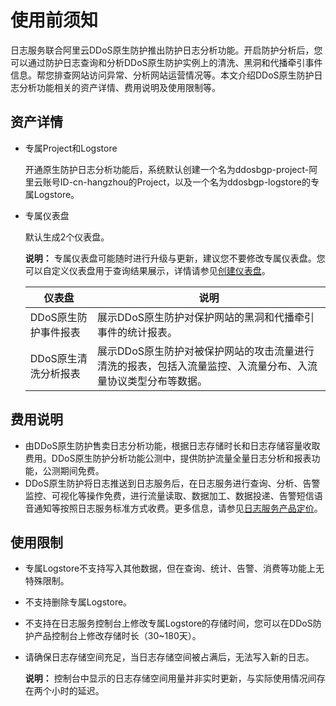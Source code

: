# 使用前须知

日志服务联合阿里云DDoS原生防护推出防护日志分析功能。开启防护分析后，您可以通过防护日志查询和分析DDoS原生防护实例上的清洗、黑洞和代播牵引事件信息。帮您排查网站访问异常、分析网站运营情况等。本文介绍DDoS原生防护日志分析功能相关的资产详情、费用说明及使用限制等。

## 资产详情

-   专属Project和Logstore

    开通原生防护日志分析功能后，系统默认创建一个名为ddosbgp-project-阿里云账号ID-cn-hangzhou的Project，以及一个名为ddosbgp-logstore的专属Logstore。

-   专属仪表盘

    默认生成2个仪表盘。

    **说明：** 专属仪表盘可能随时进行升级与更新，建议您不要修改专属仪表盘。您可以自定义仪表盘用于查询结果展示，详情请参见[创建仪表盘](/intl.zh-CN/可视化与告警/仪表盘/创建仪表盘.md)。

    |仪表盘|说明|
    |---|--|
    |DDoS原生防护事件报表|展示DDoS原生防护对保护网站的黑洞和代播牵引事件的统计报表。|
    |DDoS原生清洗分析报表|展示DDoS原生防护对被保护网站的攻击流量进行清洗的报表，包括入流量监控、入流量分布、入流量协议类型分布等数据。|


## 费用说明

-   由DDoS原生防护售卖日志分析功能，根据日志存储时长和日志存储容量收取费用。DDoS原生防护分析功能公测中，提供防护流量全量日志分析和报表功能，公测期间免费。
-   DDoS原生防护将日志推送到日志服务后，在日志服务进行查询、分析、告警监控、可视化等操作免费，进行流量读取、数据加工、数据投递、告警短信语音通知等按照日志服务标准方式收费。更多信息，请参见[日志服务产品定价](https://www.alibabacloud.com/product/log-service/pricing?spm=a3c0i.139163.9288850920.1.7690637avzyiqo)。

## 使用限制

-   专属Logstore不支持写入其他数据，但在查询、统计、告警、消费等功能上无特殊限制。
-   不支持删除专属Logstore。
-   不支持在日志服务控制台上修改专属Logstore的存储时间，您可以在DDoS防护产品控制台上修改存储时长（30~180天）。
-   请确保日志存储空间充足，当日志存储空间被占满后，无法写入新的日志。

    **说明：** 控制台中显示的日志存储空间用量并非实时更新，与实际使用情况间存在两个小时的延迟。


